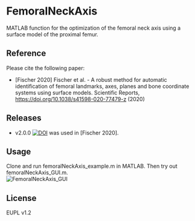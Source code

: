 # FemoralNeckAxis
MATLAB function for the optimization of the femoral neck axis using a surface model of the proximal femur.

## Reference
Please cite the following paper:<br/>
- [Fischer 2020] Fischer et al. - A robust method for automatic identification of femoral landmarks, axes, planes and bone coordinate systems using surface models. Scientific Reports, https://doi.org/10.1038/s41598-020-77479-z (2020)

## Releases
- v2.0.0 [![DOI](https://zenodo.org/badge/DOI/10.5281/zenodo.4280945.svg)](https://doi.org/10.5281/zenodo.4280945) was used in [Fischer 2020]. 

## Usage 
Clone and run femoralNeckAxis_example.m in MATLAB. Then try out femoralNeckAxis_GUI.m.<br/>
![FemoralNeckAxis_GUI](https://user-images.githubusercontent.com/43516130/99378645-f3463680-28c7-11eb-9808-2a4019932bd5.jpg)

## License
EUPL v1.2